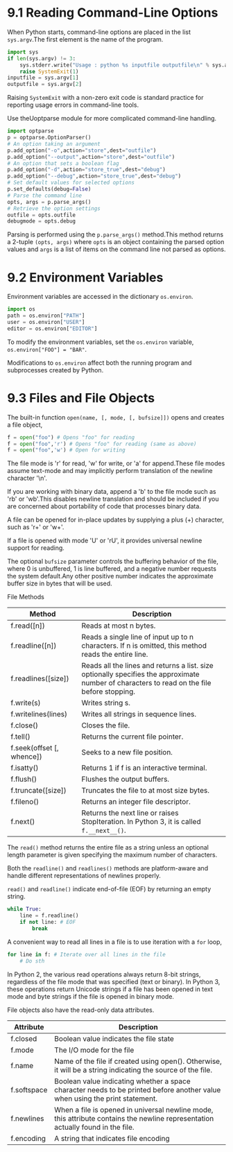 # 9.1 Reading Command-Line Options

When Python starts, command-line options are placed in the list `sys.argv`.The first element is the name of the program.

```python
import sys
if len(sys.argv) != 3:
    sys.stderr.write("Usage : python %s inputfile outputfile\n" % sys.argv[0])
    raise SystemExit(1)
inputfile = sys.argv[1]
outputfile = sys.argv[2]
```

Raising `SystemExit` with a non-zero exit code is standard practice for reporting usage errors in command-line tools.

Use theUoptparse module for more complicated command-line handling.

```python
import optparse
p = optparse.OptionParser()
# An option taking an argument
p.add_option("-o",action="store",dest="outfile")
p.add_option("--output",action="store",dest="outfile")
# An option that sets a boolean flag
p.add_option("-d",action="store_true",dest="debug")
p.add_option("--debug",action="store_true",dest="debug")
# Set default values for selected options
p.set_defaults(debug=False)
# Parse the command line
opts, args = p.parse_args()
# Retrieve the option settings
outfile = opts.outfile
debugmode = opts.debug
```

Parsing is performed using the `p.parse_args()` method.This method returns a 2-tuple `(opts, args)` where `opts` is an object containing the parsed option values and `args` is a list of items on the command line not parsed as options.


# 9.2 Environment Variables

Environment variables are accessed in the dictionary `os.environ`.

```python
import os
path = os.environ["PATH"]
user = os.environ["USER"]
editor = os.environ["EDITOR"]
```

To modify the environment variables, set the `os.environ` variable, `os.environ["FOO"] = "BAR"`.

Modifications to `os.environ` affect both the running program and subprocesses created by Python.


# 9.3 Files and File Objects

The built-in function `open(name, [, mode, [, bufsize]])` opens and creates a file object,

```python
f = open("foo") # Opens "foo" for reading
f = open("foo",'r') # Opens "foo" for reading (same as above)
f = open("foo",'w') # Open for writing
```

The file mode is 'r' for read, 'w' for write, or 'a' for append.These file modes assume text-mode and may implicitly perform translation of the newline character '\n'.

If you are working with binary data, append a 'b' to the file mode such as 'rb' or 'wb'.This disables newline translation and should be included if you are concerned about portability of code that processes binary data.

A file can be opened for in-place updates by supplying a plus (+) character, such as 'r+' or 'w+'.

If a file is opened with mode 'U' or 'rU', it provides universal newline support for reading.

The optional `bufsize` parameter controls the buffering behavior of the file, where 0 is unbuffered, 1 is line buffered, and a negative number requests the system default.Any other positive number indicates the approximate buffer size in bytes that will be used.

File Methods

| Method | Description |
| ------ | ----------- |
| f.read([n]) | Reads at most n bytes. |
| f.readline([n]) | Reads a single line of input up to n characters. If n is omitted, this method reads the entire line. |
| f.readlines([size]) | Reads all the lines and returns a list. size optionally specifies the approximate number of characters to read on the file before stopping. |
| f.write(s) | Writes string s. |
| f.writelines(lines) | Writes all strings in sequence lines. |
| f.close() | Closes the file. |
| f.tell() | Returns the current file pointer. |
| f.seek(offset [, whence]) | Seeks to a new file position. |
| f.isatty() | Returns 1 if f is an interactive terminal. |
| f.flush() | Flushes the output buffers. |
| f.truncate([size]) | Truncates the file to at most size bytes. |
| f.fileno() | Returns an integer file descriptor. |
| f.next() | Returns the next line or raises StopIteration. In Python 3, it is called `f.__next__()`. |

The `read()` method returns the entire file as a string unless an optional length parameter is given specifying the maximum number of characters.

Both the `readline()` and `readlines()` methods are platform-aware and handle different representations of newlines properly.

`read()` and `readline()` indicate end-of-file (EOF) by returning an empty string.

```python
while True:
    line = f.readline()
    if not line: # EOF
        break
```

A convenient way to read all lines in a file is to use iteration with a `for` loop,

```python
for line in f: # Iterate over all lines in the file
    # Do sth
```

In Python 2, the various read operations always return 8-bit strings, regardless of the file mode that was specified (text or binary). In Python 3, these operations return Unicode strings if a file has been opened in text mode and byte strings if the file is opened in binary mode.

File objects also have the read-only data attributes.

| Attribute | Description |
| --------- | ----------- |
| f.closed | Boolean value indicates the file state |
| f.mode | The I/O mode for the file |
| f.name | Name of the file if created using open(). Otherwise, it will be a string indicating the source of the file. |
| f.softspace | Boolean value indicating whether a space character needs to be printed before another value when using the print statement. |
| f.newlines | When a file is opened in universal newline mode, this attribute contains the newline representation actually found in the file. |
| f.encoding | A string that indicates file encoding |


